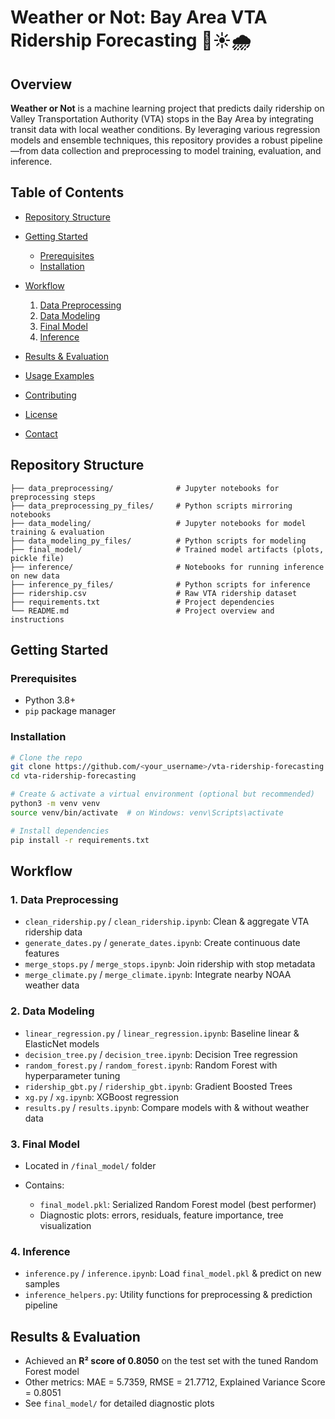 # Weather or Not: Bay Area VTA Ridership Forecasting 🚆☀️🌧️

## Overview

**Weather or Not** is a machine learning project that predicts daily ridership on Valley Transportation Authority (VTA) stops in the Bay Area by integrating transit data with local weather conditions. By leveraging various regression models and ensemble techniques, this repository provides a robust pipeline—from data collection and preprocessing to model training, evaluation, and inference.

## Table of Contents

* [Repository Structure](#repository-structure)
* [Getting Started](#getting-started)

  * [Prerequisites](#prerequisites)
  * [Installation](#installation)
* [Workflow](#workflow)

  1. [Data Preprocessing](#1-data-preprocessing)
  2. [Data Modeling](#2-data-modeling)
  3. [Final Model](#3-final-model)
  4. [Inference](#4-inference)
* [Results & Evaluation](#results--evaluation)
* [Usage Examples](#usage-examples)
* [Contributing](#contributing)
* [License](#license)
* [Contact](#contact)

## Repository Structure

```
├── data_preprocessing/              # Jupyter notebooks for preprocessing steps
├── data_preprocessing_py_files/     # Python scripts mirroring notebooks
├── data_modeling/                   # Jupyter notebooks for model training & evaluation
├── data_modeling_py_files/          # Python scripts for modeling
├── final_model/                     # Trained model artifacts (plots, pickle file)
├── inference/                       # Notebooks for running inference on new data
├── inference_py_files/              # Python scripts for inference
├── ridership.csv                    # Raw VTA ridership dataset
├── requirements.txt                 # Project dependencies
└── README.md                        # Project overview and instructions
```

## Getting Started

### Prerequisites

* Python 3.8+
* `pip` package manager

### Installation

```bash
# Clone the repo
git clone https://github.com/<your_username>/vta-ridership-forecasting.git
cd vta-ridership-forecasting

# Create & activate a virtual environment (optional but recommended)
python3 -m venv venv
source venv/bin/activate  # on Windows: venv\Scripts\activate

# Install dependencies
pip install -r requirements.txt
```

## Workflow

### 1. Data Preprocessing

* `clean_ridership.py` / `clean_ridership.ipynb`: Clean & aggregate VTA ridership data
* `generate_dates.py` / `generate_dates.ipynb`: Create continuous date features
* `merge_stops.py` / `merge_stops.ipynb`: Join ridership with stop metadata
* `merge_climate.py` / `merge_climate.ipynb`: Integrate nearby NOAA weather data

### 2. Data Modeling

* `linear_regression.py` / `linear_regression.ipynb`: Baseline linear & ElasticNet models
* `decision_tree.py` / `decision_tree.ipynb`: Decision Tree regression
* `random_forest.py` / `random_forest.ipynb`: Random Forest with hyperparameter tuning
* `ridership_gbt.py` / `ridership_gbt.ipynb`: Gradient Boosted Trees
* `xg.py` / `xg.ipynb`: XGBoost regression
* `results.py` / `results.ipynb`: Compare models with & without weather data

### 3. Final Model

* Located in `/final_model/` folder
* Contains:

  * `final_model.pkl`: Serialized Random Forest model (best performer)
  * Diagnostic plots: errors, residuals, feature importance, tree visualization

### 4. Inference

* `inference.py` / `inference.ipynb`: Load `final_model.pkl` & predict on new samples
* `inference_helpers.py`: Utility functions for preprocessing & prediction pipeline

## Results & Evaluation

* Achieved an **R² score of 0.8050** on the test set with the tuned Random Forest model
* Other metrics: MAE = 5.7359, RMSE = 21.7712, Explained Variance Score = 0.8051
* See `final_model/` for detailed diagnostic plots

```
